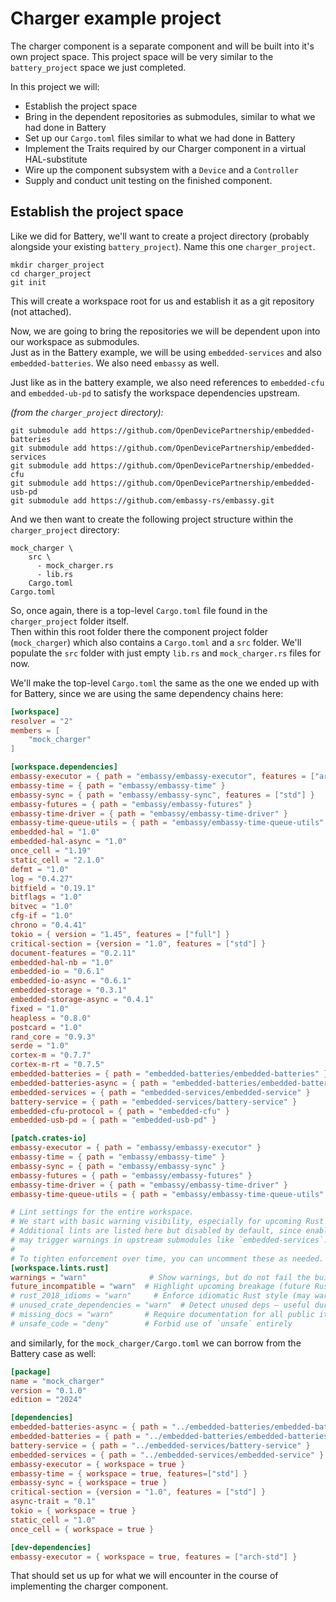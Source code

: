 # Charger example project
The charger component is a separate component and will be built into it's own project space.
This project space will be very similar to the `battery_project` space we just completed.

In this project we will:
- Establish the project space
- Bring in the dependent repositories as submodules, similar to what we had done in Battery
- Set up our `Cargo.toml` files similar to what we had done in Battery
- Implement the Traits required by our Charger component in a virtual HAL-substitute
- Wire up the component subsystem with a `Device` and a `Controller`
- Supply and conduct unit testing on the finished component.

## Establish the project space
Like we did for Battery, we'll want to create a project directory (probably alongside your existing `battery_project`).  Name this one `charger_project`.

```
mkdir charger_project
cd charger_project
git init
```
This will create a workspace root for us and establish it as a git repository (not attached).

Now, we are going to bring the repositories we will be dependent upon into our workspace as submodules.  
Just as in the Battery example, we will be using `embedded-services` and also `embedded-batteries`.  We also need `embassy` as well.

Just like as in the battery example, we also need references to `embedded-cfu` and `embedded-ub-pd` to satisfy the workspace dependencies upstream.

_(from the `charger_project` directory):_
```
git submodule add https://github.com/OpenDevicePartnership/embedded-batteries
git submodule add https://github.com/OpenDevicePartnership/embedded-services
git submodule add https://github.com/OpenDevicePartnership/embedded-cfu
git submodule add https://github.com/OpenDevicePartnership/embedded-usb-pd
git submodule add https://github.com/embassy-rs/embassy.git 
```

And we then want to create the following project structure within the `charger_project` directory:

```
mock_charger \
    src \
      - mock_charger.rs  
      - lib.rs
    Cargo.toml
Cargo.toml
```
So, once again, there is a top-level `Cargo.toml` file found  in the `charger_project` folder itself.  
Then within this root folder there the component project folder (`mock_charger`) which also contains a `Cargo.toml` and a `src` folder.  We'll populate the `src` folder with just empty `lib.rs` and `mock_charger.rs` files for now.

We'll make the top-level `Cargo.toml` the same as the one we ended up with for Battery, since we are using the same dependency chains here:
```toml
[workspace]
resolver = "2"
members = [
    "mock_charger"
]

[workspace.dependencies]
embassy-executor = { path = "embassy/embassy-executor", features = ["arch-std", "executor-thread"], default-features = false }
embassy-time = { path = "embassy/embassy-time" }
embassy-sync = { path = "embassy/embassy-sync", features = ["std"] }
embassy-futures = { path = "embassy/embassy-futures" }
embassy-time-driver = { path = "embassy/embassy-time-driver" }
embassy-time-queue-utils = { path = "embassy/embassy-time-queue-utils" }
embedded-hal = "1.0"
embedded-hal-async = "1.0"
once_cell = "1.19"
static_cell = "2.1.0"
defmt = "1.0"
log = "0.4.27"
bitfield = "0.19.1"
bitflags = "1.0"
bitvec = "1.0"
cfg-if = "1.0"
chrono = "0.4.41"
tokio = { version = "1.45", features = ["full"] }
critical-section = {version = "1.0", features = ["std"] }
document-features = "0.2.11"
embedded-hal-nb = "1.0"
embedded-io = "0.6.1"
embedded-io-async = "0.6.1"
embedded-storage = "0.3.1"
embedded-storage-async = "0.4.1"
fixed = "1.0"
heapless = "0.8.0"
postcard = "1.0"
rand_core = "0.9.3"
serde = "1.0"
cortex-m = "0.7.7"
cortex-m-rt = "0.7.5"
embedded-batteries = { path = "embedded-batteries/embedded-batteries" }
embedded-batteries-async = { path = "embedded-batteries/embedded-batteries-async" }
embedded-services = { path = "embedded-services/embedded-service" }
battery-service = { path = "embedded-services/battery-service" }
embedded-cfu-protocol = { path = "embedded-cfu" }
embedded-usb-pd = { path = "embedded-usb-pd" }

[patch.crates-io]
embassy-executor = { path = "embassy/embassy-executor" }
embassy-time = { path = "embassy/embassy-time" }
embassy-sync = { path = "embassy/embassy-sync" }
embassy-futures = { path = "embassy/embassy-futures" }
embassy-time-driver = { path = "embassy/embassy-time-driver" }
embassy-time-queue-utils = { path = "embassy/embassy-time-queue-utils" }

# Lint settings for the entire workspace.
# We start with basic warning visibility, especially for upcoming Rust changes.
# Additional lints are listed here but disabled by default, since enabling them
# may trigger warnings in upstream submodules like `embedded-services`.
#
# To tighten enforcement over time, you can uncomment these as needed.
[workspace.lints.rust]
warnings = "warn"              # Show warnings, but do not fail the build
future_incompatible = "warn"  # Highlight upcoming breakage (future Rust versions)
# rust_2018_idioms = "warn"     # Enforce idiomatic Rust style (may warn on legacy code)
# unused_crate_dependencies = "warn"  # Detect unused deps — useful during cleanup
# missing_docs = "warn"       # Require documentation for all public items
# unsafe_code = "deny"        # Forbid use of `unsafe` entirely
```

and similarly, for the `mock_charger/Cargo.toml` we can borrow from the Battery case as well:
```toml
[package]
name = "mock_charger"
version = "0.1.0"
edition = "2024"

[dependencies]
embedded-batteries-async = { path = "../embedded-batteries/embedded-batteries-async" }
embedded-batteries = { path = "../embedded-batteries/embedded-batteries" }
battery-service = { path = "../embedded-services/battery-service" }
embedded-services = { path = "../embedded-services/embedded-service" }
embassy-executor = { workspace = true }
embassy-time = { workspace = true, features=["std"] }
embassy-sync = { workspace = true }
critical-section = {version = "1.0", features = ["std"] }
async-trait = "0.1"
tokio = { workspace = true }
static_cell = "1.0"
once_cell = { workspace = true }

[dev-dependencies]
embassy-executor = { workspace = true, features = ["arch-std"] }
```
That should set us up for what we will encounter in the course of implementing the charger component.






